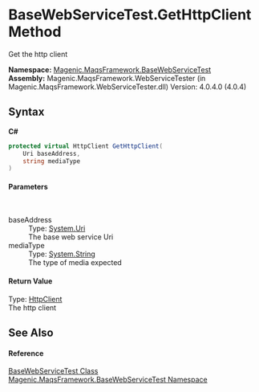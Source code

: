 # BaseWebServiceTest.GetHttpClient Method 
 

Get the http client

**Namespace:**&nbsp;<a href="#/MAQS_4/WebServices_AUTOGENERATED/Magenic-MaqsFramework-BaseWebServiceTest_Namespace">Magenic.MaqsFramework.BaseWebServiceTest</a><br />**Assembly:**&nbsp;Magenic.MaqsFramework.WebServiceTester (in Magenic.MaqsFramework.WebServiceTester.dll) Version: 4.0.4.0 (4.0.4)

## Syntax

**C#**<br />
``` C#
protected virtual HttpClient GetHttpClient(
	Uri baseAddress,
	string mediaType
)
```


#### Parameters
&nbsp;<dl><dt>baseAddress</dt><dd>Type: <a href="http://msdn2.microsoft.com/en-us/library/txt7706a" target="_blank">System.Uri</a><br />The base web service Uri</dd><dt>mediaType</dt><dd>Type: <a href="http://msdn2.microsoft.com/en-us/library/s1wwdcbf" target="_blank">System.String</a><br />The type of media expected</dd></dl>

#### Return Value
Type: <a href="http://msdn2.microsoft.com/en-us/library/hh193681" target="_blank">HttpClient</a><br />The http client

## See Also


#### Reference
<a href="#/MAQS_4/WebServices_AUTOGENERATED/BaseWebServiceTest_Class">BaseWebServiceTest Class</a><br /><a href="#/MAQS_4/WebServices_AUTOGENERATED/Magenic-MaqsFramework-BaseWebServiceTest_Namespace">Magenic.MaqsFramework.BaseWebServiceTest Namespace</a><br />